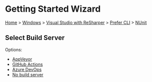 # Getting Started Wizard

[Home](/docs/wiz/readme.md) > [Windows](Windows.md) > [Visual Studio with ReSharper](Windows_VisualStudioWithReSharper.md) > [Prefer CLI](Windows_VisualStudioWithReSharper_Cli.md) > [NUnit](Windows_VisualStudioWithReSharper_Cli_NUnit.md)

## Select Build Server

Options:
 * [AppVeyor](Windows_VisualStudioWithReSharper_Cli_NUnit_AppVeyor.md)
 * [GitHub Actions](Windows_VisualStudioWithReSharper_Cli_NUnit_GitHubActions.md)
 * [Azure DevOps](Windows_VisualStudioWithReSharper_Cli_NUnit_AzureDevOps.md)
 * [No build server](Windows_VisualStudioWithReSharper_Cli_NUnit_None.md)
